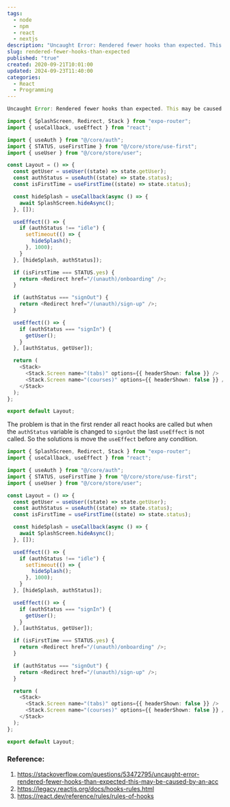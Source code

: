 ```yaml
---
tags:
  - node
  - npm
  - react
  - nextjs
description: "Uncaught Error: Rendered fewer hooks than expected. This may be caused by an accidental early return statement in React or Next.js or React Native or Expo"
slug: rendered-fewer-hooks-than-expected
published: "true"
created: 2020-09-21T10:01:00
updated: 2024-09-23T11:40:00
categories:
  - React
  - Programming
---
```

```js
Uncaught Error: Rendered fewer hooks than expected. This may be caused by an accidental early return statement.
```
```ts
import { SplashScreen, Redirect, Stack } from "expo-router";
import { useCallback, useEffect } from "react";

import { useAuth } from "@/core/auth";
import { STATUS, useFirstTime } from "@/core/store/use-first";
import { useUser } from "@/core/store/user";

const Layout = () => {
  const getUser = useUser((state) => state.getUser);
  const authStatus = useAuth((state) => state.status);
  const isFirstTime = useFirstTime((state) => state.status);

  const hideSplash = useCallback(async () => {
    await SplashScreen.hideAsync();
  }, []);

  useEffect(() => {
    if (authStatus !== "idle") {
      setTimeout(() => {
        hideSplash();
      }, 1000);
    }
  }, [hideSplash, authStatus]);

  if (isFirstTime === STATUS.yes) {
    return <Redirect href="/(unauth)/onboarding" />;
  }

  if (authStatus === "signOut") {
    return <Redirect href="/(unauth)/sign-up" />;
  }

  useEffect(() => {
    if (authStatus === "signIn") {
      getUser();
    }
  }, [authStatus, getUser]);

  return (
    <Stack>
      <Stack.Screen name="(tabs)" options={{ headerShown: false }} />
      <Stack.Screen name="(courses)" options={{ headerShown: false }} />
    </Stack>
  );
};

export default Layout;
```
The problem is that in the first render all react hooks are called but when the `authStatus` variable is changed to `signOut` the last `useEffect` is not called. So the solutions is move the `useEffect` before any condition.

```ts
import { SplashScreen, Redirect, Stack } from "expo-router";
import { useCallback, useEffect } from "react";

import { useAuth } from "@/core/auth";
import { STATUS, useFirstTime } from "@/core/store/use-first";
import { useUser } from "@/core/store/user";

const Layout = () => {
  const getUser = useUser((state) => state.getUser);
  const authStatus = useAuth((state) => state.status);
  const isFirstTime = useFirstTime((state) => state.status);

  const hideSplash = useCallback(async () => {
    await SplashScreen.hideAsync();
  }, []);

  useEffect(() => {
    if (authStatus !== "idle") {
      setTimeout(() => {
        hideSplash();
      }, 1000);
    }
  }, [hideSplash, authStatus]);

  useEffect(() => {
    if (authStatus === "signIn") {
      getUser();
    }
  }, [authStatus, getUser]);

  if (isFirstTime === STATUS.yes) {
    return <Redirect href="/(unauth)/onboarding" />;
  }

  if (authStatus === "signOut") {
    return <Redirect href="/(unauth)/sign-up" />;
  }

  return (
    <Stack>
      <Stack.Screen name="(tabs)" options={{ headerShown: false }} />
      <Stack.Screen name="(courses)" options={{ headerShown: false }} />
    </Stack>
  );
};

export default Layout;
```
###  Reference:
1. https://stackoverflow.com/questions/53472795/uncaught-error-rendered-fewer-hooks-than-expected-this-may-be-caused-by-an-acc
2. https://legacy.reactjs.org/docs/hooks-rules.html
3. https://react.dev/reference/rules/rules-of-hooks
